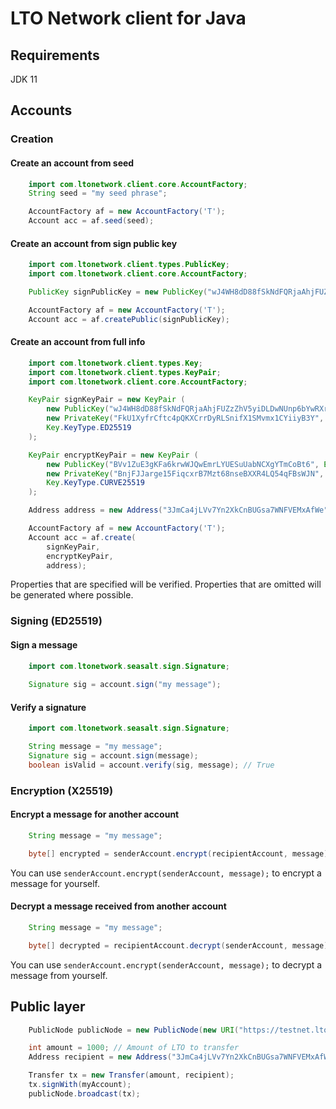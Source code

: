 LTO Network client for Java
===

Requirements
---
JDK 11

Accounts
---

### Creation

#### Create an account from seed

```java
    import com.ltonetwork.client.core.AccountFactory;
    String seed = "my seed phrase";

    AccountFactory af = new AccountFactory('T');
    Account acc = af.seed(seed);
```

#### Create an account from sign public key

```java
    import com.ltonetwork.client.types.PublicKey;
    import com.ltonetwork.client.core.AccountFactory;

    PublicKey signPublicKey = new PublicKey("wJ4WH8dD88fSkNdFQRjaAhjFUZzZhV5yiDLDwNUnp6bYwRXrvWV8MJhQ9HL9uqMDG1n7XpTGZx7PafqaayQV8Rp", Encoding.BASE58);

    AccountFactory af = new AccountFactory('T');
    Account acc = af.createPublic(signPublicKey);
```

#### Create an account from full info

```java
    import com.ltonetwork.client.types.Key;
    import com.ltonetwork.client.types.KeyPair;
    import com.ltonetwork.client.core.AccountFactory;

    KeyPair signKeyPair = new KeyPair (
        new PublicKey("wJ4WH8dD88fSkNdFQRjaAhjFUZzZhV5yiDLDwNUnp6bYwRXrvWV8MJhQ9HL9uqMDG1n7XpTGZx7PafqaayQV8Rp", Encoding.BASE58),
        new PrivateKey("FkU1XyfrCftc4pQKXCrrDyRLSnifX1SMvmx1CYiiyB3Y", Encoding.BASE58),
        Key.KeyType.ED25519
    );

    KeyPair encryptKeyPair = new KeyPair (
        new PublicKey("BVv1ZuE3gKFa6krwWJQwEmrLYUESuUabNCXgYTmCoBt6", Encoding.BASE58),
        new PrivateKey("BnjFJJarge15FiqcxrB7Mzt68nseBXXR4LQ54qFBsWJN", Encoding.BASE58),
        Key.KeyType.CURVE25519
    );

    Address address = new Address("3JmCa4jLVv7Yn2XkCnBUGsa7WNFVEMxAfWe");

    AccountFactory af = new AccountFactory('T');
    Account acc = af.create(
        signKeyPair,
        encryptKeyPair,
        address);
```

Properties that are specified will be verified. Properties that are omitted will be generated where possible.

### Signing (ED25519)

#### Sign a message

```java
    import com.ltonetwork.seasalt.sign.Signature;
    
    Signature sig = account.sign("my message");
```

#### Verify a signature

```java
    import com.ltonetwork.seasalt.sign.Signature;

    String message = "my message";
    Signature sig = account.sign(message);
    boolean isValid = account.verify(sig, message); // True
```

### Encryption (X25519)

#### Encrypt a message for another account

```java
    String message = "my message";

    byte[] encrypted = senderAccount.encrypt(recipientAccount, message);
```

You can use `senderAccount.encrypt(senderAccount, message);` to encrypt a message for yourself.

#### Decrypt a message received from another account

```java
    String message = "my message";

    byte[] decrypted = recipientAccount.decrypt(senderAccount, message);
```

You can use `senderAccount.encrypt(senderAccount, message);` to decrypt a message from yourself.

Public layer
---

```java
    PublicNode publicNode = new PublicNode(new URI("https://testnet.lto.network"), "myApiKey");

    int amount = 1000; // Amount of LTO to transfer
    Address recipient = new Address("3JmCa4jLVv7Yn2XkCnBUGsa7WNFVEMxAfWe");

    Transfer tx = new Transfer(amount, recipient);
    tx.signWith(myAccount);
    publicNode.broadcast(tx);
```
